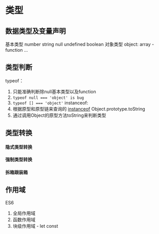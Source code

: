 # 类型
## 数据类型及变量声明
基本类型 
  number
  string
  null
  undefined
  boolean
对象类型
  object: array - function ...
## 类型判断
typeof：
1. 只能准确判断除null基本类型以及function
2. `typeof null === 'object' is bug`
3. `typeof [] === 'object'`
instanceof:
1. 根据原型和原型链来查询的
[instanceof](https://developer.mozilla.org/zh-CN/docs/Web/JavaScript/Reference/Operators/instanceof)
Object.prototype.toString
1. 通过调用Object的原型方法toString来判断类型
## 类型转换
#### 隐式类型转换
#### 强制类型转换
#### 拆箱跟装箱

## 作用域
ES6
1. 全局作用域
2. 函数作用域
3. 块级作用域 - let const
